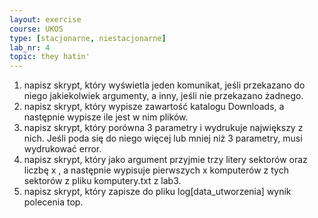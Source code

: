 ```yaml
---
layout: exercise
course: UKOS
type: [stacjonarne, niestacjonarne]
lab_nr: 4
topic: they hatin'
---
```


1. napisz skrypt, który wyświetla jeden komunikat, jeśli przekazano do niego jakiekolwiek
argumenty, a inny, jeśli nie przekazano żadnego.
2. napisz skrypt, który wypisze zawartość katalogu Downloads, a następnie wypisze ile jest w
nim plików.
3. napisz skrypt, który porówna 3 parametry i wydrukuje największy z nich. Jeśli poda się do
niego więcej lub mniej niż 3 parametry, musi wydrukować error.
4. napisz skrypt, który jako argument przyjmie trzy litery sektorów oraz liczbę x , a następnie
wypisuje pierwszych x komputerów z tych sektorów z pliku komputery.txt z lab3.
5. napisz skrypt, który zapisze do pliku log[data_utworzenia] wynik polecenia top.